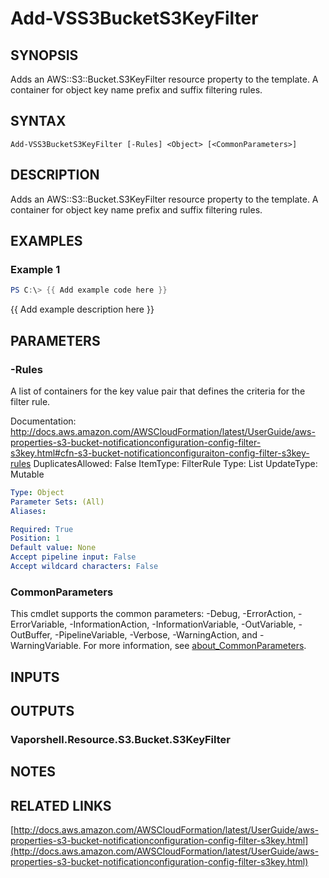 # Add-VSS3BucketS3KeyFilter

## SYNOPSIS
Adds an AWS::S3::Bucket.S3KeyFilter resource property to the template.
A container for object key name prefix and suffix filtering rules.

## SYNTAX

```
Add-VSS3BucketS3KeyFilter [-Rules] <Object> [<CommonParameters>]
```

## DESCRIPTION
Adds an AWS::S3::Bucket.S3KeyFilter resource property to the template.
A container for object key name prefix and suffix filtering rules.

## EXAMPLES

### Example 1
```powershell
PS C:\> {{ Add example code here }}
```

{{ Add example description here }}

## PARAMETERS

### -Rules
A list of containers for the key value pair that defines the criteria for the filter rule.

Documentation: http://docs.aws.amazon.com/AWSCloudFormation/latest/UserGuide/aws-properties-s3-bucket-notificationconfiguration-config-filter-s3key.html#cfn-s3-bucket-notificationconfiguraiton-config-filter-s3key-rules
DuplicatesAllowed: False
ItemType: FilterRule
Type: List
UpdateType: Mutable

```yaml
Type: Object
Parameter Sets: (All)
Aliases:

Required: True
Position: 1
Default value: None
Accept pipeline input: False
Accept wildcard characters: False
```

### CommonParameters
This cmdlet supports the common parameters: -Debug, -ErrorAction, -ErrorVariable, -InformationAction, -InformationVariable, -OutVariable, -OutBuffer, -PipelineVariable, -Verbose, -WarningAction, and -WarningVariable. For more information, see [about_CommonParameters](http://go.microsoft.com/fwlink/?LinkID=113216).

## INPUTS

## OUTPUTS

### Vaporshell.Resource.S3.Bucket.S3KeyFilter
## NOTES

## RELATED LINKS

[http://docs.aws.amazon.com/AWSCloudFormation/latest/UserGuide/aws-properties-s3-bucket-notificationconfiguration-config-filter-s3key.html](http://docs.aws.amazon.com/AWSCloudFormation/latest/UserGuide/aws-properties-s3-bucket-notificationconfiguration-config-filter-s3key.html)

